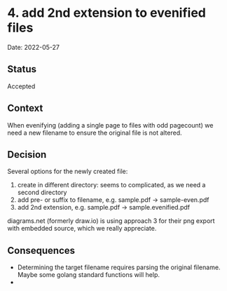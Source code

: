 # 4. add 2nd extension to evenified files

Date: 2022-05-27

## Status

Accepted

## Context

When evenifying (adding a single page to files with odd pagecount) we need a new filename to ensure the original file is not altered.

## Decision

Several options for the newly created file:

1. create in different directory: seems to complicated, as we need a second directory
2. add pre- or suffix to filename, e.g. sample.pdf -> sample-even.pdf
3. add 2nd extension, e.g. sample.pdf -> sample.evenified.pdf

diagrams.net (formerly draw.io) is using approach 3 for their png export with embedded source, which we really appreciate.

## Consequences

* Determining the target filename requires parsing the original filename. Maybe some golang standard functions will help.
* 